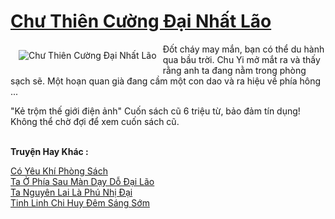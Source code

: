 <a href="https://truyentiki.com/chu-thien-cuong-dai-nhat-lao.33847/" title="Chư Thiên Cường Đại Nhất Lão"><h1>Chư Thiên Cường Đại Nhất Lão</h1></a><div style="display:table"><img align="right" style="float: left; padding: 10px;" src="https://truyentiki.com/a/img/str/src/33847.jpg" alt="Chư Thiên Cường Đại Nhất Lão">Đốt cháy may mắn, bạn có thể du hành qua bầu trời. Chu Yi mở mắt ra và thấy rằng anh ta đang nằm trong phòng sạch sẽ. Một hoạn quan già đang cầm một con dao và ra hiệu về phía hông ... <p></p> "Kẻ trộm thế giới điện ảnh" Cuốn sách cũ 6 triệu từ, bảo đảm tín dụng! Không thể chờ đợi để xem cuốn sách cũ.</div><p><br><b>Truyện Hay Khác :</b></p><a href="https://truyentiki.com/co-yeu-khi-phong-sach.33846/" alt="Có Yêu Khí Phòng Sách">Có Yêu Khí Phòng Sách</a><br/><a href="https://github.com/nownovels/top500/tree/master/truyenhay/33560/" alt="Ta Ở Phía Sau Màn Dạy Dỗ Đại Lão">Ta Ở Phía Sau Màn Dạy Dỗ Đại Lão</a><br/><a href="https://github.com/nownovels/top500/tree/master/truyenhay/33669/" alt="Ta Nguyên Lai Là Phú Nhị Đại">Ta Nguyên Lai Là Phú Nhị Đại</a><br/><a href="https://medium.com/@hoangminhquan16819844/tinh-linh-chi-huy-%C4%91%C3%AAm-s%C3%A1ng-s%E1%BB%9Bm-e2e0568af2c5" alt="Tinh Linh Chi Huy Đêm Sáng Sớm">Tinh Linh Chi Huy Đêm Sáng Sớm</a><br/>